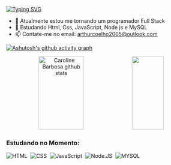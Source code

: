 <!-- Descrição rápida com as letras animadas -->
[![Typing SVG](https://readme-typing-svg.herokuapp.com/?color=8A2BE2&size=35&center=true&vCenter=true&width=1000&lines=Olá,+Meu+nome+é+Arthur+Pereti;Tenho+17+anos;Curso+o+3°+ano+do+Ensino+Médio;Integrado+com+Desenvolvimento+de+Sistemas;No+SESI+SENAI+:%29)](https://git.io/typing-svg)
<!-- Curso+o+3°+ano+do+Ensino+Médio;Integrado+com+Desenvolvimento+de+Sistemas;No+SESI+SENAI -->

<!-- Informarções -->
- 🔭 Atualmente estou me tornando um programador Full Stack
- 🌱 Estudando Html, Css, JavaScript, Node js e MySQL
- 📫 Contate-me no email: arthurcoelho2005@outlook.com

<!-- Gráfico sobre os versionamentos durante o mês -->
[![Ashutosh's github activity graph](https://github-readme-activity-graph.cyclic.app/graph?username=arthurpereti&bg_color=000000&color=00bfff&line=8a2be2&point=00bfff&area=true&hide_border=true)](https://github.com/ashutosh00710/github-readme-activity-graph)

<!-- Estátisticas do Perfil -->
<div align="center">  
  <img width="49%" height="195px" src="https://github-readme-stats.vercel.app/api?username=arthurpereti&show_icons=true&count_private=true&hide_border=true&title_color=ff91a4&icon_color=ff91a4&text_color=c9d1d9&bg_color=0d1117" alt="Caroline Barbosa github stats" /> 
  <img width="41%" height="195px" src="https://github-readme-stats.vercel.app/api/top-langs/?username=arthurpereti&layout=compact&hide_border=true&title_color=ff91a4&text_color=ff91a4&bg_color=0d1117" />
</div>

<!-- Ícones das minhas habilidades -->
### Estudando no Momento:
![HTML](https://img.shields.io/badge/HTML5-0D1117?style=for-the-badge&logo=html5&logoColor=E34F26)&nbsp;
![CSS](https://img.shields.io/badge/-CSS-0D1117?style=for-the-badge&logo=CSS3&logoColor=1572B6&labelColor=0D1117)&nbsp;
![JavaScript](https://img.shields.io/badge/-JavaScript-0D1117?style=for-the-badge&logo=javascript&labelColor=0D1117)&nbsp;
![Node.JS](https://img.shields.io/badge/-Node.JS-0D1117?style=for-the-badge&logo=node.js&labelColor=0D1117&textColor=0D1117)&nbsp;
![MYSQL](https://img.shields.io/badge/MySQL-0D1117?style=for-the-badge&logo=mysql&logoColor=white)&nbsp;
